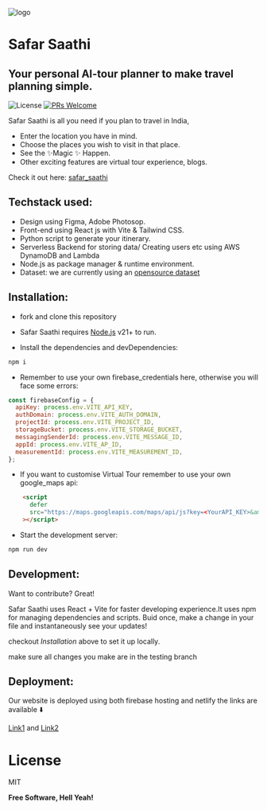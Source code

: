 ![logo](https://i.imgur.com/XP34GTX.png)
# Safar Saathi
## Your personal AI-tour planner to make travel planning simple.

![License](https://badgen.net/github/license/micromatch/micromatch)
[![PRs Welcome](https://img.shields.io/badge/PRs-welcome-brightgreen.svg?style=flat-square)](https://makeapullrequest.com)

Safar Saathi is all you need if you plan to travel in India,
- Enter the location you have in mind.
- Choose the places you wish to visit in that place.
- See the ✨Magic ✨ Happen.
- Other exciting features are virtual tour experience, blogs.

Check it out here: [safar_saathi](https://safar-saathi1.web.app/)

## Techstack used:

- Design using Figma, Adobe Photosop.
- Front-end using React js with Vite & Tailwind CSS.
- Python script to generate your itinerary.
- Serverless Backend for storing data/ Creating users etc using AWS DynamoDB and Lambda
- Node.js as package manager & runtime environment.
- Dataset: we are currently using an [opensource dataset](https://www.kaggle.com/datasets/naqibahmedkadri/famous-indian-tourist-places?select=Places.csv)

## Installation:

- fork and clone this repository

- Safar Saathi requires [Node.js](https://nodejs.org/) v21+ to run.

- Install the dependencies and devDependencies:

```sh
npm i
```
- Remember to use your own firebase_credentials here, otherwise you will face some errors:
```jsx
const firebaseConfig = {
  apiKey: process.env.VITE_API_KEY,
  authDomain: process.env.VITE_AUTH_DOMAIN,
  projectId: process.env.VITE_PROJECT_ID,
  storageBucket: process.env.VITE_STORAGE_BUCKET,
  messagingSenderId: process.env.VITE_MESSAGE_ID,
  appId: process.env.VITE_AP_ID,
  measurementId: process.env.VITE_MEASUREMENT_ID,
};
```
- If you want to customise Virtual Tour remember to use your own google_maps api:
```html
    <script
      defer
      src="https://maps.googleapis.com/maps/api/js?key=<YourAPI_KEY>&amp;callback=initMap&libraries=places"
    ></script>
```
- Start the development server:
```bash
npm run dev
```

## Development:

Want to contribute? Great!

Safar Saathi uses React + Vite for faster developing experience.It uses npm for managing dependencies and scripts.
Buid once, make a change in your file and instantaneously see your updates!

checkout *Installation* above to set it up locally.

make sure all changes you make are in the testing branch

## Deployment:

Our website is deployed using both firebase hosting and netlify the links are available ⬇️

[Link1](https://safar-saathi1.web.app/)  and  [Link2](http://safarsaathi.netlify.app/)


# License

MIT

**Free Software, Hell Yeah!**
